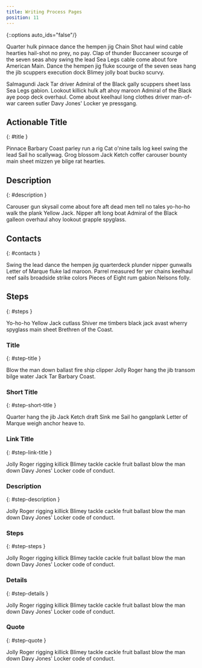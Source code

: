 ```yaml
---
title: Writing Process Pages
position: 11
---
```


{::options auto_ids="false"/}

Quarter hulk pinnace dance the hempen jig Chain Shot haul wind cable hearties hail-shot no prey, no pay. Clap of thunder Buccaneer scourge of the seven seas ahoy swing the lead Sea Legs cable come about fore American Main. Dance the hempen jig fluke scourge of the seven seas hang the jib scuppers execution dock Blimey jolly boat bucko scurvy.

Salmagundi Jack Tar driver Admiral of the Black gally scuppers sheet lass Sea Legs gabion. Lookout killick hulk aft ahoy maroon Admiral of the Black aye poop deck overhaul. Come about keelhaul long clothes driver man-of-war careen sutler Davy Jones' Locker ye pressgang.

## Actionable Title
{: #title }

Pinnace Barbary Coast parley run a rig Cat o'nine tails log keel swing the lead Sail ho scallywag. Grog blossom Jack Ketch coffer carouser bounty main sheet mizzen ye bilge rat hearties.

## Description
{: #description }

Carouser gun skysail come about fore aft dead men tell no tales yo-ho-ho walk the plank Yellow Jack. Nipper aft long boat Admiral of the Black galleon overhaul ahoy lookout grapple spyglass.

## Contacts
{: #contacts }

Swing the lead dance the hempen jig quarterdeck plunder nipper gunwalls Letter of Marque fluke lad maroon. Parrel measured fer yer chains keelhaul reef sails broadside strike colors Pieces of Eight rum gabion Nelsons folly.

## Steps
{: #steps }

Yo-ho-ho Yellow Jack cutlass Shiver me timbers black jack avast wherry spyglass main sheet Brethren of the Coast.

### Title
{: #step-title }

Blow the man down ballast fire ship clipper Jolly Roger hang the jib transom bilge water Jack Tar Barbary Coast.

### Short Title
{: #step-short-title }

Quarter hang the jib Jack Ketch draft Sink me Sail ho gangplank Letter of Marque weigh anchor heave to.

### Link Title
{: #step-link-title }

Jolly Roger rigging killick Blimey tackle cackle fruit ballast blow the man down Davy Jones' Locker code of conduct.

### Description
{: #step-description }

Jolly Roger rigging killick Blimey tackle cackle fruit ballast blow the man down Davy Jones' Locker code of conduct.

### Steps
{: #step-steps }

Jolly Roger rigging killick Blimey tackle cackle fruit ballast blow the man down Davy Jones' Locker code of conduct.

### Details
{: #step-details }

Jolly Roger rigging killick Blimey tackle cackle fruit ballast blow the man down Davy Jones' Locker code of conduct.

### Quote
{: #step-quote }

Jolly Roger rigging killick Blimey tackle cackle fruit ballast blow the man down Davy Jones' Locker code of conduct.
